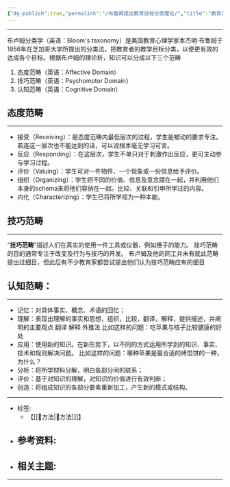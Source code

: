 ```yaml
---
{"dg-publish":true,"permalink":"/布鲁姆提出教育目标分类理论/","title":"教育目标分类理论","tags":["📥"]}
---
```


---
布卢姆分类学（英语：Bloom's taxonomy）是美国教育心理学家本杰明·布鲁姆于1956年在芝加哥大学所提出的分类法，把教育者的教学目标分类，以便更有效的达成各个目标。根据布卢姆的理论析，知识可以分成以下三个范畴
1.  态度范畴（英语：Affective Domain）
2.  技巧范畴（英语：Psychomotor Domain）
3.  认知范畴（英语：Cognitive Domain）


## 态度范畴
---
-   接受（Receiving）：是态度范畴内最低层次的过程，学生是被动的要求专注。若连这一层次也不能达到的话，可以说根本毫无学习可言。
-   反应（Responding）：在这层次，学生不单只对于刺激作出反应，更可主动参与学习过程。
-   评价（Valuing）：学生可对一件物件、一个现象或一份信息给予评价。
-   组织（Organizing）：学生把不同的价值、信息及意念摆在一起，并利用他们本身的schema来将他们容纳在一起。比较、关联和引申所学过的内容。
-   内化（Characterizing）：学生已将所学视为一种本能。

## 技巧范畴
---
“**技巧范畴**”描述人们在真实的使用一件工具或仪器，例如捶子的能力。
技巧范畴的目的通常专注于改变及行为与技巧的开发。
布卢姆及他的同工并未有就此范畴提出过细目，但此后有不少教育家都尝试提出他们认为技巧范畴应有的细目

## 认知范畴：
---
- 记忆：对具体事实、概念、术语的回忆；
- 理解：表现出理解的事实和思想，组织，比较，翻译，解释，提供描述，并阐明的主要观点 翻译 解释 外推法 比如这样的问题：吃苹果与桔子比较健​​康的好处
- 应用：使用新的知识。在新形势下，以不同的方式运用所学到的知识、事实、技术和规则解决问题。 比如这样的问题：哪种苹果是最合适的烤馅饼的一种，为什么？
- 分析：将所学材料分解，明白各部分间的联系；
- 评价：基于对知识的理解，对知识的价值进行有效判断；
- 创造：将组成知识的各部分要素重新加工，产生新的模式或结构。

---

- 标签: 
	- 【[[🥇方法\|🥇方法]]]】
- 参考资料:
	- 
- 相关主题:
	- 

---